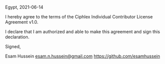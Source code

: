 Egypt, 2021-06-14

I hereby agree to the terms of the Ciphlex Individual Contributor License Agreement v1.0.

I declare that I am authorized and able to make this agreement and sign this declaration.

Signed,

Esam Hussein esam.n.hussein@gmail.com https://github.com/esamhussein